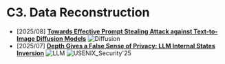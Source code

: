 # C3. Data Reconstruction 
- [2025/08] **[Towards Effective Prompt Stealing Attack against Text-to-Image Diffusion Models](https://arxiv.org/abs/2508.06837)** ![Diffusion](https://img.shields.io/badge/Diffusion-a99cf4)
- [2025/07] **[Depth Gives a False Sense of Privacy: LLM Internal States Inversion](https://arxiv.org/abs/2507.16372)** ![LLM](https://img.shields.io/badge/LLM-589cf4) ![USENIX_Security'25](https://img.shields.io/badge/USENIX_Security'25-f1b800)
